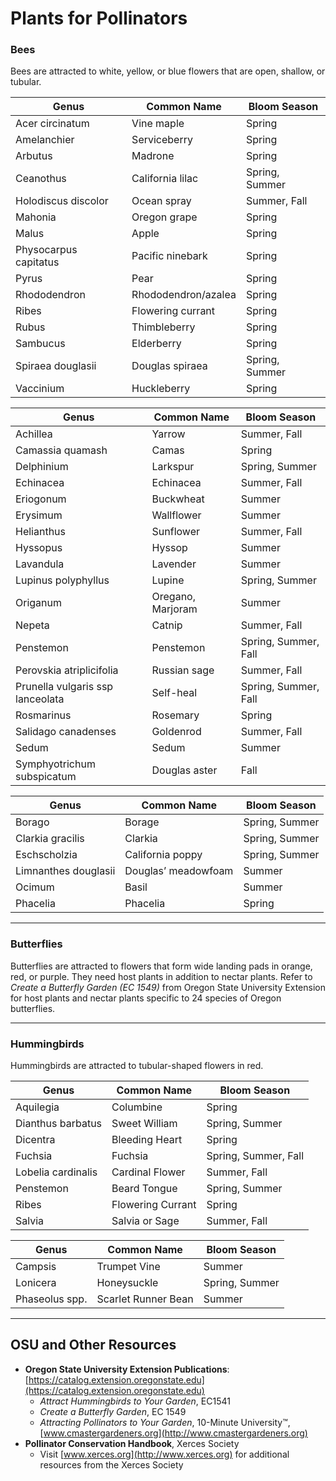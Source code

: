 # Plants for Pollinators

### Bees

Bees are attracted to white, yellow, or blue flowers that are open, shallow, or tubular.


| Genus                  | Common Name           | Bloom Season         |
|------------------------|----------------------|----------------------|
| Acer circinatum        | Vine maple           | Spring               |
| Amelanchier            | Serviceberry         | Spring               |
| Arbutus                | Madrone              | Spring               |
| Ceanothus              | California lilac     | Spring, Summer       |
| Holodiscus discolor    | Ocean spray          | Summer, Fall         |
| Mahonia                | Oregon grape         | Spring               |
| Malus                  | Apple                | Spring               |
| Physocarpus capitatus  | Pacific ninebark     | Spring               |
| Pyrus                  | Pear                 | Spring               |
| Rhododendron           | Rhododendron/azalea  | Spring               |
| Ribes                  | Flowering currant    | Spring               |
| Rubus                  | Thimbleberry         | Spring               |
| Sambucus               | Elderberry           | Spring               |
| Spiraea douglasii      | Douglas spiraea      | Spring, Summer       |
| Vaccinium              | Huckleberry          | Spring               |


| Genus                        | Common Name         | Bloom Season           |
|------------------------------|--------------------|------------------------|
| Achillea                     | Yarrow             | Summer, Fall           |
| Camassia quamash             | Camas              | Spring                 |
| Delphinium                   | Larkspur           | Spring, Summer         |
| Echinacea                    | Echinacea          | Summer, Fall           |
| Eriogonum                    | Buckwheat          | Summer                 |
| Erysimum                     | Wallflower         | Summer                 |
| Helianthus                   | Sunflower          | Summer, Fall           |
| Hyssopus                     | Hyssop             | Summer                 |
| Lavandula                    | Lavender           | Summer                 |
| Lupinus polyphyllus          | Lupine             | Spring, Summer         |
| Origanum                     | Oregano, Marjoram  | Summer                 |
| Nepeta                       | Catnip             | Summer, Fall           |
| Penstemon                    | Penstemon          | Spring, Summer, Fall   |
| Perovskia atriplicifolia     | Russian sage       | Summer, Fall           |
| Prunella vulgaris ssp lanceolata | Self-heal      | Spring, Summer, Fall   |
| Rosmarinus                   | Rosemary           | Spring                 |
| Salidago canadenses          | Goldenrod          | Summer, Fall           |
| Sedum                        | Sedum              | Summer                 |
| Symphyotrichum subspicatum   | Douglas aster      | Fall                   |


| Genus                | Common Name           | Bloom Season       |
|----------------------|----------------------|--------------------|
| Borago               | Borage               | Spring, Summer     |
| Clarkia gracilis     | Clarkia              | Spring, Summer     |
| Eschscholzia         | California poppy     | Spring, Summer     |
| Limnanthes douglasii | Douglas’ meadowfoam  | Summer             |
| Ocimum               | Basil                | Summer             |
| Phacelia             | Phacelia             | Spring             |

---

### Butterflies

Butterflies are attracted to flowers that form wide landing pads in orange, red, or purple. They need host plants in addition to nectar plants. Refer to *Create a Butterfly Garden (EC 1549)* from Oregon State University Extension for host plants and nectar plants specific to 24 species of Oregon butterflies.

---

### Hummingbirds

Hummingbirds are attracted to tubular-shaped flowers in red.


| Genus                | Common Name         | Bloom Season         |
|----------------------|--------------------|----------------------|
| Aquilegia            | Columbine          | Spring               |
| Dianthus barbatus    | Sweet William      | Spring, Summer       |
| Dicentra             | Bleeding Heart     | Spring               |
| Fuchsia              | Fuchsia            | Spring, Summer, Fall |
| Lobelia cardinalis   | Cardinal Flower    | Summer, Fall         |
| Penstemon            | Beard Tongue       | Spring, Summer       |
| Ribes                | Flowering Currant  | Spring               |
| Salvia               | Salvia or Sage     | Summer, Fall         |


| Genus          | Common Name           | Bloom Season       |
|----------------|----------------------|--------------------|
| Campsis        | Trumpet Vine         | Summer             |
| Lonicera       | Honeysuckle          | Spring, Summer     |
| Phaseolus spp. | Scarlet Runner Bean  | Summer             |

---

## OSU and Other Resources

- **Oregon State University Extension Publications**: [https://catalog.extension.oregonstate.edu](https://catalog.extension.oregonstate.edu)
    - *Attract Hummingbirds to Your Garden*, EC1541
    - *Create a Butterfly Garden*, EC 1549
    - *Attracting Pollinators to Your Garden*, 10-Minute University™, [www.cmastergardeners.org](http://www.cmastergardeners.org)
- **Pollinator Conservation Handbook**, Xerces Society
    - Visit [www.xerces.org](http://www.xerces.org) for additional resources from the Xerces Society
